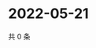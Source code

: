 # 2022-05-21

共 0 条

<!-- BEGIN WEIBO -->
<!-- 最后更新时间 Sat May 21 2022 19:13:52 GMT+0800 (China Standard Time) -->

<!-- END WEIBO -->
